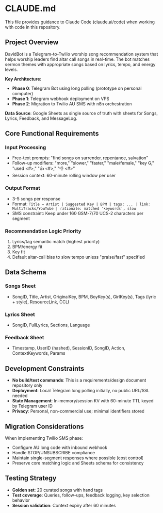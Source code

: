 # CLAUDE.md

This file provides guidance to Claude Code (claude.ai/code) when working with code in this repository.

## Project Overview

DavidBot is a Telegram-to-Twilio worship song recommendation system that helps worship leaders find altar call songs in real-time. The bot matches sermon themes with appropriate songs based on lyrics, tempo, and energy levels.

**Key Architecture:**
- **Phase 0**: Telegram Bot using long polling (prototype on personal computer)
- **Phase 1**: Telegram webhook deployment on VPS
- **Phase 2**: Migration to Twilio AU SMS with n8n orchestration

**Data Source**: Google Sheets as single source of truth with sheets for Songs, Lyrics, Feedback, and MessageLog.

## Core Functional Requirements

### Input Processing
- Free-text prompts: "find songs on surrender, repentance, salvation"
- Follow-up modifiers: "more," "slower," "faster," "male/female," "key G," "used <#>," "👍 <#>," "👎 <#>"
- Session context: 60-minute rolling window per user

### Output Format
- 3-5 songs per response
- Format: `Title — Artist | Suggested Key | BPM | tags: ... | link: MultiTracks/YouTube | rationale: matched 'keywords', slow`
- SMS constraint: Keep under 160 GSM-7/70 UCS-2 characters per segment

### Recommendation Logic Priority
1. Lyrics/tag semantic match (highest priority)
2. BPM/energy fit
3. Key fit
4. Default altar-call bias to slow tempo unless "praise/fast" specified

## Data Schema

### Songs Sheet
- SongID, Title, Artist, OriginalKey, BPM, BoyKey(s), GirlKey(s), Tags (lyric + style), ResourceLink, CCLI

### Lyrics Sheet  
- SongID, FullLyrics, Sections, Language

### Feedback Sheet
- Timestamp, UserID (hashed), SessionID, SongID, Action, ContextKeywords, Params

## Development Constraints

- **No build/test commands**: This is a requirements/design document repository only
- **Deployment**: Local Telegram long polling initially, no public URL/SSL needed
- **State Management**: In-memory/session KV with 60-minute TTL keyed by Telegram user ID
- **Privacy**: Personal, non-commercial use; minimal identifiers stored

## Migration Considerations

When implementing Twilio SMS phase:
- Configure AU long code with inbound webhook
- Handle STOP/UNSUBSCRIBE compliance  
- Maintain single-segment responses where possible (cost control)
- Preserve core matching logic and Sheets schema for consistency

## Testing Strategy

- **Golden set**: 20 curated songs with hand tags
- **Test coverage**: Queries, follow-ups, feedback logging, key selection behavior
- **Session validation**: Context expiry after 60 minutes